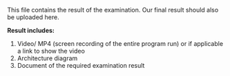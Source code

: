 This file contains the result of the examination.
Our final result should also be uploaded here.

**Result includes:**

1. Video/ MP4 (screen recording of the entire program run) or if applicable a link to show the video
2. Architecture diagram
3. Document of the required examination result
